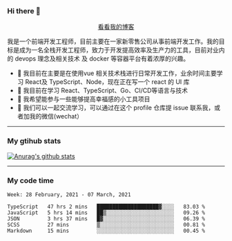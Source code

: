 ### Hi there 👋

<p align="center">
  <a href="https://real-jacket.github.io/">看看我的博客</a>
</p>

我是一个前端开发工程师，目前主要在一家新零售公司从事前端开发工作。我的目标是成为一名全栈开发工程师，致力于开发提高效率及生产力的工具，目前对业内的 devops 理念及相关技术 及 docker 等容器平台有着浓厚的兴趣。

- 🔭 我目前在主要是在使用vue 相关技术栈进行日常开发工作，业余时间主要学习 React及 TypeScript、Node，现在正在写一个 react 的 UI 库 
- 🌱 我目前在学习 React、TypeScript、Go、CI/CD等语言与技术
- 👯 我希望能参与一些能够提高幸福感的小工具项目
- 💬 我们可以一起交流学习，可以通过在这个 profile 仓库提 issue 联系我，或者加我的微信(wechat）

***

### My gtihub stats

[![Anurag's github stats](https://github-readme-stats.vercel.app/api?username=real-jacket)](https://github.com/anuraghazra/github-readme-stats)

***

### My code time

<!--START_SECTION:waka-->
```text
Week: 28 February, 2021 - 07 March, 2021

TypeScript   47 hrs 2 mins   ████████████████████▓░░░░   83.03 % 
JavaScript   5 hrs 14 mins   ██▒░░░░░░░░░░░░░░░░░░░░░░   09.26 % 
JSON         3 hrs 37 mins   █▓░░░░░░░░░░░░░░░░░░░░░░░   06.39 % 
SCSS         27 mins         ▒░░░░░░░░░░░░░░░░░░░░░░░░   00.81 % 
Markdown     15 mins         ░░░░░░░░░░░░░░░░░░░░░░░░░   00.45 % 
```
<!--END_SECTION:waka-->
